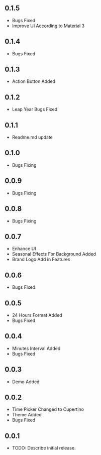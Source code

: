 ## 0.1.5

* Bugs Fixed
* Improve UI According to Material 3

## 0.1.4

* Bugs Fixed

## 0.1.3

* Action Button Added

## 0.1.2

* Leap Year Bugs Fixed

## 0.1.1

* Readme.md update

## 0.1.0

* Bugs Fixing

## 0.0.9

* Bugs Fixing

## 0.0.8

* Bugs Fixing

## 0.0.7

* Enhance UI
* Seasonal Effects For Background Added
* Brand Logo Add in Features

## 0.0.6

* Bugs Fixed

## 0.0.5

* 24 Hours Format Added
* Bugs Fixed

## 0.0.4

* Minutes Interval Added
* Bugs Fixed

## 0.0.3

* Demo Added

## 0.0.2

* Time Picker Changed to Cupertino
* Theme Added
* Bugs Fixed

## 0.0.1

* TODO: Describe initial release.

